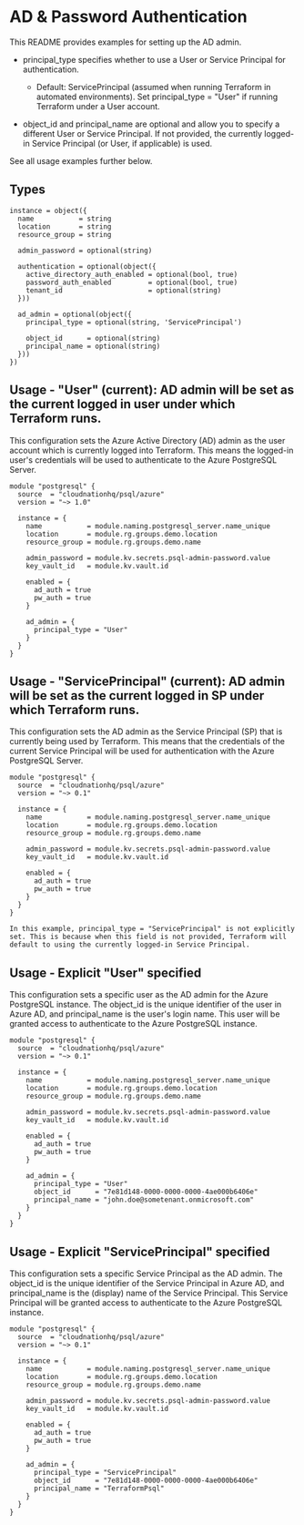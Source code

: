 # AD & Password Authentication
This README provides examples for setting up the AD admin.

* principal_type specifies whether to use a User or Service Principal for authentication.
  - Default: ServicePrincipal (assumed when running Terraform in automated environments).
Set principal_type = "User" if running Terraform under a User account.

* object_id and principal_name are optional and allow you to specify a different User or Service Principal. If not provided, the currently logged-in Service Principal (or User, if applicable) is used.

See all usage examples further below.

## Types

```hcl
instance = object({
  name           = string
  location       = string
  resource_group = string

  admin_password = optional(string)

  authentication = optional(object({
    active_directory_auth_enabled = optional(bool, true)
    password_auth_enabled         = optional(bool, true)
    tenant_id                     = optional(string)
  }))

  ad_admin = optional(object({
    principal_type = optional(string, 'ServicePrincipal')
  
    object_id      = optional(string)
    principal_name = optional(string)
  }))
})
```

## Usage - "User" (current): AD admin will be set as the current logged in user under which Terraform runs. 
This configuration sets the Azure Active Directory (AD) admin as the user account which is currently logged into Terraform. 
This means the logged-in user's credentials will be used to authenticate to the Azure PostgreSQL Server.

```hcl
module "postgresql" {
  source  = "cloudnationhq/psql/azure"
  version = "~> 1.0"

  instance = {
    name           = module.naming.postgresql_server.name_unique
    location       = module.rg.groups.demo.location
    resource_group = module.rg.groups.demo.name

    admin_password = module.kv.secrets.psql-admin-password.value
    key_vault_id   = module.kv.vault.id

    enabled = {
      ad_auth = true
      pw_auth = true
    }

    ad_admin = {
      principal_type = "User"
    }
  }
}
```

## Usage - "ServicePrincipal" (current): AD admin will be set as the current logged in SP under which Terraform runs. 
This configuration sets the AD admin as the Service Principal (SP) that is currently being used by Terraform. 
This means that the credentials of the current Service Principal will be used for authentication with the Azure PostgreSQL Server.

```hcl
module "postgresql" {
  source  = "cloudnationhq/psql/azure"
  version = "~> 0.1"

  instance = {
    name           = module.naming.postgresql_server.name_unique
    location       = module.rg.groups.demo.location
    resource_group = module.rg.groups.demo.name

    admin_password = module.kv.secrets.psql-admin-password.value
    key_vault_id   = module.kv.vault.id

    enabled = {
      ad_auth = true
      pw_auth = true
    }
  }
}

In this example, principal_type = "ServicePrincipal" is not explicitly set. This is because when this field is not provided, Terraform will default to using the currently logged-in Service Principal.
```

## Usage - Explicit "User" specified
This configuration sets a specific user as the AD admin for the Azure PostgreSQL instance. The object_id is the unique identifier of the user in Azure AD, and principal_name is the user's login name. This user will be granted access to authenticate to the Azure PostgreSQL instance.

```hcl
module "postgresql" {
  source  = "cloudnationhq/psql/azure"
  version = "~> 0.1"

  instance = {
    name           = module.naming.postgresql_server.name_unique
    location       = module.rg.groups.demo.location
    resource_group = module.rg.groups.demo.name

    admin_password = module.kv.secrets.psql-admin-password.value
    key_vault_id   = module.kv.vault.id

    enabled = {
      ad_auth = true
      pw_auth = true
    }

    ad_admin = {
      principal_type = "User"
      object_id      = "7e81d148-0000-0000-0000-4ae000b6406e"
      principal_name = "john.doe@sometenant.onmicrosoft.com"
    }
  }
}

```

## Usage - Explicit "ServicePrincipal" specified
This configuration sets a specific Service Principal as the AD admin. The object_id is the unique identifier of the Service Principal in Azure AD, and principal_name is the (display) name of the Service Principal. This Service Principal will be granted access to authenticate to the Azure PostgreSQL instance.

```hcl
module "postgresql" {
  source  = "cloudnationhq/psql/azure"
  version = "~> 0.1"

  instance = {
    name           = module.naming.postgresql_server.name_unique
    location       = module.rg.groups.demo.location
    resource_group = module.rg.groups.demo.name

    admin_password = module.kv.secrets.psql-admin-password.value
    key_vault_id   = module.kv.vault.id

    enabled = {
      ad_auth = true
      pw_auth = true
    }

    ad_admin = {
      principal_type = "ServicePrincipal"
      object_id      = "7e81d148-0000-0000-0000-4ae000b6406e"
      principal_name = "TerraformPsql"
    }
  }
}
```